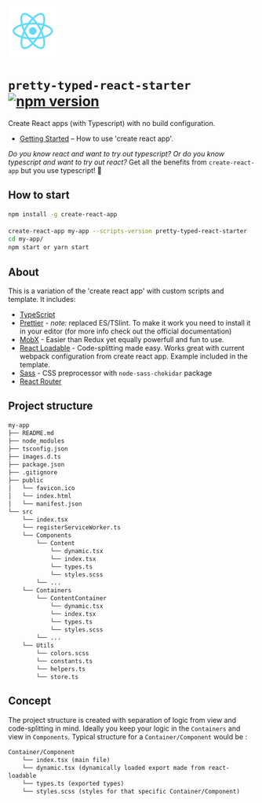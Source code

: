 <img alt="React" src="https://raw.githubusercontent.com/github/explore/6c6508f34230f0ac0d49e847a326429eefbfc030/topics/react/react.png" width=100>

# `pretty-typed-react-starter` [![npm version](https://badge.fury.io/js/pretty-typed-react-starter.svg)](https://badge.fury.io/js/pretty-typed-react-starter)

Create React apps (with Typescript) with no build configuration.

 * [Getting Started](#tldr) – How to use 'create react app'.

_Do you know react and want to try out typescript? Or do you know typescript and want to try out react?_ Get all the benefits from `create-react-app` but you use typescript! 🚀

## How to start

```sh
npm install -g create-react-app

create-react-app my-app --scripts-version pretty-typed-react-starter
cd my-app/
npm start or yarn start
```

## About

This is a variation of the 'create react app' with custom scripts and template. It includes:
- [TypeScript](https://www.typescriptlang.org/) 
- [Prettier](https://prettier.io/) - *note:* replaced ES/TSlint. To make it work you need to install it in your editor (for more info check out the official documentation)
- [MobX](https://mobx.js.org/) - Easier than Redux yet equally powerfull and fun to use.
- [React Loadable](https://github.com/jamiebuilds/react-loadable) - Code-splitting made easy. Works great with current webpack configuration from create react app. Example included in the template.
- [Sass](https://sass-lang.com/) - CSS preprocessor with `node-sass-chokidar` package
- [React Router](https://github.com/ReactTraining/react-router) 

## Project structure
```
my-app
├── README.md
├── node_modules
├── tsconfig.json
├── images.d.ts
├── package.json
├── .gitignore
├── public
│   └── favicon.ico
│   └── index.html
│   └── manifest.json
└── src
    └── index.tsx
    └── registerServiceWorker.ts
    └── Components
        └── Content
            └── dynamic.tsx
            └── index.tsx
            └── types.ts
            └── styles.scss
        └── ...
    └── Containers
        └── ContentContainer
            └── dynamic.tsx
            └── index.tsx
            └── types.ts
            └── styles.scss
        └── ...
    └── Utils
        └── colors.scss
        └── constants.ts
        └── helpers.ts
        └── store.ts
```

## Concept

The project structure is created with separation of logic from view and code-splitting in mind.
Ideally you keep your logic in the `Containers` and view in `Components`.
Typical structure for a `Container/Component` would be :
```
Container/Component
    └── index.tsx (main file)
    └── dynamic.tsx (dynamically loaded export made from react-loadable
    └── types.ts (exported types)
    └── styles.scss (styles for that specific Container/Component)
```
